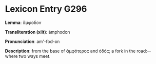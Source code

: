 # Lexicon Entry G296

**Lemma**: ἄμφοδον

**Transliteration (xlit)**: ámphodon

**Pronunciation**: am'-fod-on

**Description**:
from the base of ἀμφότερος and ὁδός; a fork in the road:--where two ways meet.
